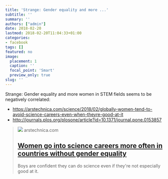 ```yaml
---
title: 'Strange: Gender equality and more ...'
subtitle: ''
summary: ''
authors: ["admin"]
date: 2018-02-20
lastmod: 2018-02-20T11:04:33+01:00
categories:
- facebook
tags: []
featured: no
image:
  placement: 1
  caption: ''
  focal_point: 'Smart'
  preview_only: true
slug: ''
---
```

Strange: Gender equality and more women in STEM fields seems to be negatively correlated:
- https://arstechnica.com/science/2018/02/globally-women-tend-to-avoid-science-careers-even-when-theyre-good-at-it
- http://journals.plos.org/plosone/article?id=10.1371/journal.pone.0153857
> [![](https://cdn.arstechnica.net/wp-content/uploads/2018/02/6800805602_189ef56a23_k-760x380.jpg)](https://arstechnica.com/science/2018/02/globally-women-tend-to-avoid-science-careers-even-when-theyre-good-at-it)
> arstechnica.com
> ## [Women go into science careers more often in countries without gender equality](https://arstechnica.com/science/2018/02/globally-women-tend-to-avoid-science-careers-even-when-theyre-good-at-it)
>
>Boys are confident they can do science even if they're not especially good at it.

